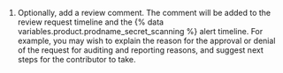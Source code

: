 1. Optionally, add a review comment. The comment will be added to the review request timeline and the {% data variables.product.prodname_secret_scanning %} alert timeline. For example, you may wish to explain the reason for the approval or denial of the request for auditing and reporting reasons, and suggest next steps for the contributor to take.

